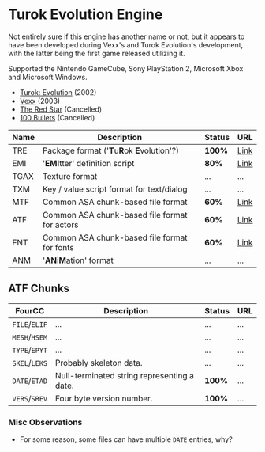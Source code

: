# Turok Evolution Engine

Not entirely sure if this engine has another name or not,
but it appears to have been developed during Vexx's and Turok Evolution's development,
with the latter being the first game released utilizing it.

Supported the Nintendo GameCube, Sony PlayStation 2, Microsoft Xbox and Microsoft Windows.

- [Turok: Evolution](https://en.wikipedia.org/wiki/Turok:_Evolution) (2002)
- [Vexx](https://en.wikipedia.org/wiki/Vexx) (2003)
- [The Red Star](https://hiddenpalace.org/Category:The_Red_Star_prototypes) (Cancelled)
- [100 Bullets](https://hiddenpalace.org/Category:100_Bullets_prototypes) (Cancelled)

| Name | Description                                     | Status   | URL                  |
|------|-------------------------------------------------|----------|----------------------|
| TRE  | Package format ('**T**u**R**ok **E**volution'?) | **100%** | [Link](turok_tre.bt) |
| EMI  | '**EMI**tter' definition script                 | **80%**  | [Link](turok_emi.md) |
| TGAX | Texture format                                  | ...      | ...                  |
| TXM  | Key / value script format for text/dialog       | ...      | ...                  |
| MTF  | Common ASA chunk-based file format              | **60%**  | [Link](turok_mtf.bt) |
| ATF  | Common ASA chunk-based file format for actors   | **60%**  | [Link](turok_mtf.bt) |
| FNT  | Common ASA chunk-based file format for fonts    | **60%**  | [Link](turok_mtf.bt) |
| ANM  | '**AN**i**M**ation' format                      | ...      | ...                  |

## ATF Chunks

| FourCC        | Description                                 | Status   | URL |
|---------------|---------------------------------------------|----------|-----|
| `FILE`/`ELIF` | ...                                         | ...      | ... |
| `MESH`/`HSEM` | ...                                         | ...      | ... |
| `TYPE`/`EPYT` | ...                                         | ...      | ... |
| `SKEL`/`LEKS` | Probably skeleton data.                     | ...      | ... |
| `DATE`/`ETAD` | Null-terminated string representing a date. | **100%** | ... |
| `VERS`/`SREV` | Four byte version number.                   | **100%** | ... |

### Misc Observations

- For some reason, some files can have multiple `DATE` entries, why?
